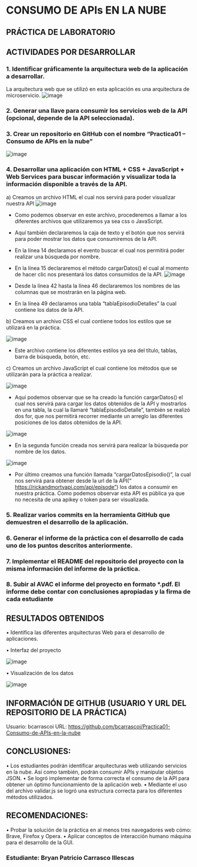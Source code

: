 # CONSUMO DE APIs EN LA NUBE
## PRÁCTICA DE LABORATORIO
## ACTIVIDADES POR DESARROLLAR
### 1.	Identificar gráficamente la arquitectura web de la aplicación a desarrollar.
La arquitectura web que se utilizó en esta aplicación es una arquitectura de microservicio.
![image](https://user-images.githubusercontent.com/56461202/114565087-91031f00-9c36-11eb-83d5-364a32ce43dd.png)

### 2. Generar una llave para consumir los servicios web de la API (opcional, depende de la API seleccionada).
### 3.	Crear un repositorio en GitHub con el nombre “Practica01 – Consumo de APIs en la nube”
![image](https://user-images.githubusercontent.com/56461202/114565243-b2640b00-9c36-11eb-964b-30e5aadfadeb.png)

### 4. Desarrollar una aplicación con HTML + CSS + JavaScript + Web Services para buscar información y visualizar toda la información disponible a través de la API.

a)	Creamos un archivo HTML el cual nos servirá para poder visualizar nuestra API
![image](https://user-images.githubusercontent.com/56461202/114565316-c60f7180-9c36-11eb-858a-9d4836b5da85.png)

-	Como podemos observar en este archivo, procederemos a llamar a los diferentes archivos que utilizaremos ya sea css o JavaScript.
-	Aquí también declararemos la caja de texto y el botón que nos servirá para poder mostrar los datos que consumiremos de la API. 
-	En la línea 14 declaramos el evento buscar el cual nos permitirá poder realizar una búsqueda por nombre.
-	En la línea 15 declararemos el método cargarDatos() el cual al momento de hacer clic nos presentará los datos consumidos de la API.
![image](https://user-images.githubusercontent.com/56461202/114565358-cdcf1600-9c36-11eb-873e-36d13c8c8e37.png)

-	Desde la línea 42 hasta la línea 46 declararemos los nombres de las columnas que se mostrarán en la página web.
-	En la línea 49 declaramos una tabla “tablaEpisodioDetalles” la cual contiene los datos de la API.

b)	Creamos un archivo CSS el cual contiene todos los estilos que se utilizará en la práctica.

![image](https://user-images.githubusercontent.com/56461202/114565423-dcb5c880-9c36-11eb-8580-ee61374854ad.png)

-	Este archivo contiene los diferentes estilos ya sea del título, tablas, barra de búsqueda, botón, etc.

c)	Creamos un archivo JavaScript el cual contiene los métodos que se utilizarán para la práctica a realizar.

 ![image](https://user-images.githubusercontent.com/56461202/114565473-e9d2b780-9c36-11eb-8c6e-2d817070edd9.png)

-	Aquí podemos observar que se ha creado la función cargarDatos() el cual nos servirá para cargar los datos obtenidos de la API y mostrarlos en una tabla, la cual la llamaré “tablaEpisodioDetalle”, también se realizó dos for, que nos permitirá recorrer mediante un arreglo las diferentes posiciones de los datos obtenidos de la API.

![image](https://user-images.githubusercontent.com/56461202/114565517-f2c38900-9c36-11eb-8e67-d0b4a039e6b0.png)

-	En la segunda función creada nos servirá para realizar la búsqueda por nombre de los datos.

![image](https://user-images.githubusercontent.com/56461202/114565559-fbb45a80-9c36-11eb-8c8d-51a3c6757e88.png)

-	Por último creamos una función llamada “cargarDatosEpisodio()”, la cual nos servirá para obtener desde la url de la API(“ https://rickandmortyapi.com/api/episode”) los datos a consumir en nuestra práctica. Como podemos observar esta API es pública ya que no necesita de una apikey o token para ser visualizada.

### 5. Realizar varios commits en la herramienta GitHub que demuestren el desarrollo de la aplicación.
### 6. Generar el informe de la práctica con el desarrollo de cada uno de los puntos descritos anteriormente.
### 7. Implementar el README del repositorio del proyecto con la misma información del informe de la práctica.
### 8. Subir al AVAC el informe del proyecto en formato *.pdf. El informe debe contar con conclusiones apropiadas y la firma de cada estudiante

## RESULTADOS OBTENIDOS

•	Identifica las diferentes arquitecturas Web para el desarrollo de aplicaciones.

•	Interfaz del proyecto

![image](https://user-images.githubusercontent.com/56461202/114565723-2acacc00-9c37-11eb-93bb-c2d212412bae.png)

•	Visualización de los datos

![image](https://user-images.githubusercontent.com/56461202/114565765-35856100-9c37-11eb-8001-e028eb098a5c.png)

## INFORMACIÓN DE GITHUB (USUARIO Y URL DEL REPOSITORIO DE LA PRÁCTICA)

Usuario: bcarrascoi
URL: https://github.com/bcarrascoi/Practica01-Consumo-de-APIs-en-la-nube

## CONCLUSIONES:
•	Los estudiantes podrán identificar arquitecturas web utilizando servicios en la nube. Así como también, podrán consumir APIs y manipular objetos JSON.
•	Se logró implementar de forma correcta el consumo de la API para obtener un óptimo funcionamiento de la aplicación web.
•	Mediante el uso del archivo validar.js se logró una estructura correcta para los diferentes métodos utilizados.

## RECOMENDACIONES:

•	Probar la solución de la práctica en al menos tres navegadores web cómo: Brave, Firefox y Opera.
•	Aplicar conceptos de interacción humano máquina para el desarrollo de la GUI.


### Estudiante: Bryan Patricio Carrasco Illescas









